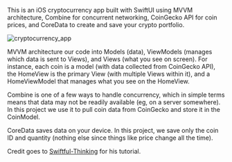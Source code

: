 This is an iOS cryptocurrency app built with SwiftUI using MVVM architecture, Combine for concurrent networking, CoinGecko API for coin prices, and CoreData to create and save your crypto portfolio.

![cryptocurrency_app](https://github.com/pramit/SwiftfulCrypto/assets/831278/e399f69e-6bce-40bc-9dd9-a92d9769d8fc)

MVVM architecture our code into Models (data), ViewModels (manages which data is sent to Views), and Views (what you see on screen). For instance, each coin is a model (with data collected from CoinGecko API), the HomeView is the primary View (with multiple Views within it), and a HomeViewModel that manages what you see on the HomeView. 

Combine is one of a few ways to handle concurrency, which in simple terms means that data may not be readily available (eg, on a server somewhere). In this project we use it to pull coin data from CoinGecko and store it in the CoinModel.

CoreData saves data on your device. In this project, we save only the coin ID and quantity (nothing else since things like price change all the time).

Credit goes to [Swiftful-Thinking]([url](https://github.com/SwiftfulThinking)) for his tutorial.

